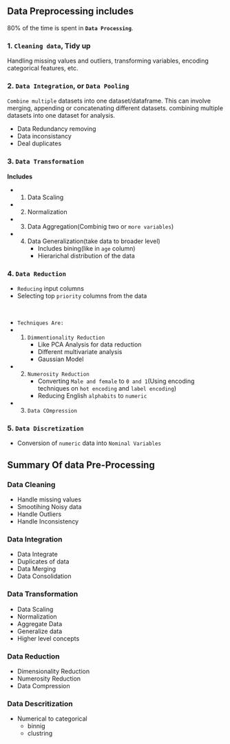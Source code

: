 ## Data Preprocessing includes
80% of the time is spent in <b>`Data Processing`</b>.
### 1. `Cleaning data`, Tidy up
Handling missing values and outliers, transforming variables, encoding categorical features, etc. 
### 2. `Data Integration`, or `Data Pooling`
`Combine multiple` datasets into one dataset/dataframe. This can involve merging, appending or concatenating different datasets. combining multiple datasets into one dataset for analysis.
- Data Redundancy removing
- Data inconsistancy
- Deal duplicates
### 3. `Data Transformation`
<b>Includes</b>
- 1. Data Scaling
- 2. Normalization
- 3. Data Aggregation(Combinig two or `more variables`)
- 4. Data Generalization(take data to broader level)
      - Includes bining(like in `age` column)
      - Hierarichal distribution of the data
### 4. `Data Reduction`
-  `Reducing` input columns
-  Selecting top `priority` columns from the data
<br>

-  `Techniques Are:`
- 1. `Dimmentionality Reduction`
      - Like PCA Analysis for data reduction
      - Different multivariate analysis
      - Gaussian Model
- 2. `Numerosity Reduction`
      - Converting `Male and female` to `0 and 1`(Using encoding techniques on `hot encoding` and `label encoding`)
      - Reducing English `alphabits` to  `numeric`
- 3. `Data COmpression`

### 5. `Data Discretization`
- Conversion of `numeric` data into `Nominal Variables`

## Summary Of data Pre-Processing
### Data Cleaning
- Handle missing values
- Smootihing Noisy data
- Handle Outliers
- Handle Inconsistency

### Data Integration
- Data Integrate
- Duplicates of data
- Data Merging
- Data Consolidation

### Data Transformation
- Data Scaling
- Normalization
- Aggregate Data
- Generalize data
- Higher level concepts
  
### Data Reduction
- Dimensionality Reduction
- Numerosity Reduction
- Data Compression

### Data Descritization
- Numerical to categorical
    - binnig
    - clustring